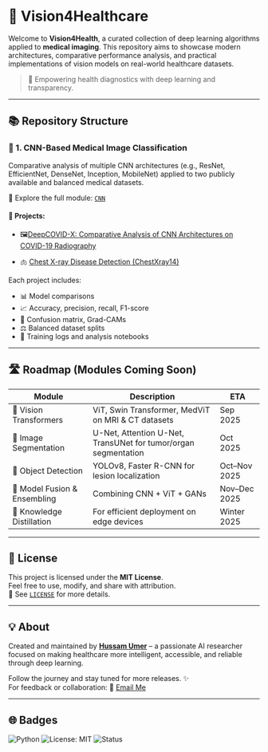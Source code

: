# 🧠 Vision4Healthcare

Welcome to **Vision4Health**, a curated collection of deep learning algorithms applied to **medical imaging**. This repository aims to showcase modern architectures, comparative performance analysis, and practical implementations of vision models on real-world healthcare datasets.

> 🔬 Empowering health diagnostics with deep learning and transparency.

---

## 📚 Repository Structure

### 🔎 1. CNN-Based Medical Image Classification
Comparative analysis of multiple CNN architectures (e.g., ResNet, EfficientNet, DenseNet, Inception, MobileNet) applied to two publicly available and balanced medical datasets.

📁 Explore the full module: [`CNN`](./CNN)

#### 📂 Projects:
- 🖼️[DeepCOVID-X: Comparative Analysis of CNN Architectures on COVID-19 Radiography](Vision4Healthcare/DeepCOVID-X%3A%20Comparative%20Analysis%20of%20CNN%20Architectures%20on%20COVID-19%20Radiography)


- 🫁 [Chest X-ray Disease Detection (ChestXray14)](./CNN/Chest_Xray_Classification)

Each project includes:
- 📊 Model comparisons  
- 📈 Accuracy, precision, recall, F1-score  
- 🧪 Confusion matrix, Grad-CAMs  
- ⚖️ Balanced dataset splits  
- 📜 Training logs and analysis notebooks

---

## 🛣️ Roadmap (Modules Coming Soon)

| Module | Description | ETA |
|--------|-------------|-----|
| 🧠 Vision Transformers | ViT, Swin Transformer, MedViT on MRI & CT datasets | Sep 2025 |
| 🧬 Image Segmentation | U-Net, Attention U-Net, TransUNet for tumor/organ segmentation | Oct 2025 |
| 🎯 Object Detection | YOLOv8, Faster R-CNN for lesion localization | Oct–Nov 2025 |
| 🤝 Model Fusion & Ensembling | Combining CNN + ViT + GANs | Nov–Dec 2025 |
| 🔄 Knowledge Distillation | For efficient deployment on edge devices | Winter 2025 |

---

## 🧾 License

This project is licensed under the **MIT License**.  
Feel free to use, modify, and share with attribution.  
📄 See [`LICENSE`](./LICENSE) for more details.

---

## 💡 About

Created and maintained by **[Hussam Umer](https://github.com/HussamUmer)** – a passionate AI researcher focused on making healthcare more intelligent, accessible, and reliable through deep learning.  

Follow the journey and stay tuned for more releases. ✨  
For feedback or collaboration: 📧 [Email Me](mailto:hussamumer28092000@gmail.com)

---

## 🌐 Badges

![Python](https://img.shields.io/badge/Python-3.10-blue.svg)
![License: MIT](https://img.shields.io/badge/License-MIT-green.svg)
![Status](https://img.shields.io/badge/Status-Active-brightgreen)
